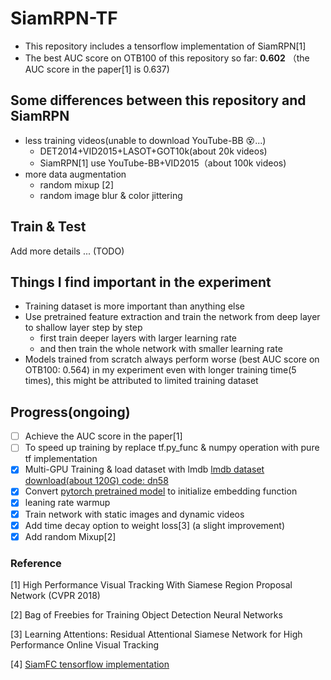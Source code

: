 # SiamRPN-TF

* This repository includes a tensorflow implementation of  SiamRPN[1]
* The best AUC score on OTB100 of this repository so far: **0.602** （the AUC score in the paper[1] is 0.637)

## Some differences between this repository and SiamRPN
* less training videos(unable to download YouTube-BB :dizzy_face:...)
    * DET2014+VID2015+LASOT+GOT10k(about 20k videos) 
    * SiamRPN[1] use YouTube-BB+VID2015（about 100k videos)
* more data augmentation
    * random mixup [2]
    * random image blur & color jittering

## Train & Test

Add more details ... (TODO)

## Things I find important in the experiment

* Training dataset is more important than anything else
* Use pretrained feature extraction and train the network from deep layer to shallow layer step by step
  * first train deeper layers with larger learning rate
  * and then train the whole network with smaller learning rate
* Models trained from scratch always perform worse (best AUC score on OTB100: 0.564) in my experiment even with longer training time(5 times), this might be attributed to limited training dataset

## Progress(ongoing)
* [ ] Achieve the AUC score in the paper[1]
* [ ] To speed up training by replace tf.py_func & numpy  operation with pure tf implementation 
* [x] Multi-GPU Training & load dataset with lmdb [lmdb dataset download(about 120G)  code: dn58](https://pan.baidu.com/s/1vhx-G_ctqsxtglwFAu9qNQ)
* [x] Convert [pytorch pretrained model](https://pan.baidu.com/s/1OTseQUknI6EgXddcPt8s6A#list/path=%2F) to initialize embedding function
* [x] leaning rate warmup
* [x] Train network with static images and dynamic videos
* [x] Add time decay option to weight loss[3] (a slight improvement)
* [x] Add random Mixup[2]

### Reference

[1] High Performance Visual Tracking With Siamese Region Proposal Network (CVPR 2018)

[2] Bag of Freebies for Training Object Detection Neural Networks

[3] Learning Attentions: Residual Attentional Siamese Network for High Performance Online Visual Tracking

[4] [SiamFC tensorflow implementation](https://github.com/bilylee/SiamFC-TensorFlow)

